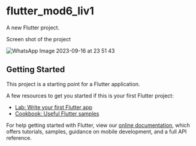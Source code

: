 # flutter_mod6_liv1

A new Flutter project.

Screen shot of the project

![WhatsApp Image 2023-09-16 at 23 51 43](https://github.com/smsakib/fluttermod6livtest/assets/27827232/4ab50daa-fcbb-40ac-bf55-6fe6bdb1f6fc)


## Getting Started

This project is a starting point for a Flutter application.

A few resources to get you started if this is your first Flutter project:

- [Lab: Write your first Flutter app](https://flutter.dev/docs/get-started/codelab)
- [Cookbook: Useful Flutter samples](https://flutter.dev/docs/cookbook)

For help getting started with Flutter, view our
[online documentation](https://flutter.dev/docs), which offers tutorials,
samples, guidance on mobile development, and a full API reference.
